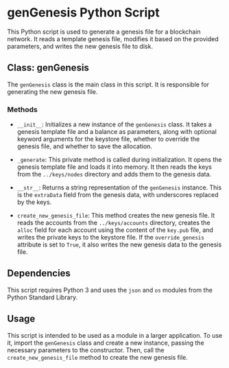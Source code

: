 # genGenesis Python Script

This Python script is used to generate a genesis file for a blockchain network. It reads a template genesis file, modifies it based on the provided parameters, and writes the new genesis file to disk.

## Class: genGenesis

The `genGenesis` class is the main class in this script. It is responsible for generating the new genesis file.

### Methods

- `__init__`: Initializes a new instance of the `genGenesis` class. It takes a genesis template file and a balance as parameters, along with optional keyword arguments for the keystore file, whether to override the genesis file, and whether to save the allocation.

- `_generate`: This private method is called during initialization. It opens the genesis template file and loads it into memory. It then reads the keys from the `../keys/nodes` directory and adds them to the genesis data.

- `__str__`: Returns a string representation of the `genGenesis` instance. This is the `extraData` field from the genesis data, with underscores replaced by the keys.

- `create_new_genesis_file`: This method creates the new genesis file. It reads the accounts from the `../keys/accounts` directory, creates the `alloc` field for each account using the content of the `key.pub` file, and writes the private keys to the keystore file. If the `override_genesis` attribute is set to `True`, it also writes the new genesis data to the genesis file.

## Dependencies

This script requires Python 3 and uses the `json` and `os` modules from the Python Standard Library.

## Usage

This script is intended to be used as a module in a larger application. To use it, import the `genGenesis` class and create a new instance, passing the necessary parameters to the constructor. Then, call the `create_new_genesis_file` method to create the new genesis file.
